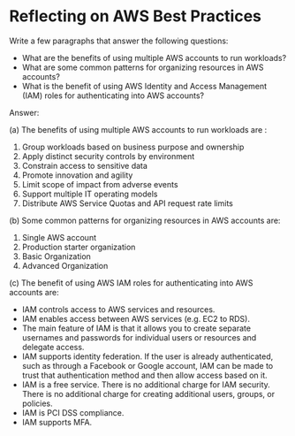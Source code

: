 # Reflecting on AWS Best Practices


Write a few paragraphs that answer the following questions:

* What are the benefits of using multiple AWS accounts to run workloads?
* What are some common patterns for organizing resources in AWS accounts?
* What is the benefit of using AWS Identity and Access Management (IAM) roles for authenticating into AWS accounts?

Answer:

(a) The benefits of using multiple AWS accounts to run workloads are :

1. Group workloads based on business purpose and ownership
2. Apply distinct security controls by environment
3. Constrain access to sensitive data
4. Promote innovation and agility
5. Limit scope of impact from adverse events
6. Support multiple IT operating models
7. Distribute AWS Service Quotas and API request rate limits

(b) Some common patterns for organizing resources in AWS accounts are:

1. Single AWS account
2. Production starter organization
3. Basic Organization
4. Advanced Organization

(c) The benefit of using AWS IAM roles for authenticating into AWS accounts are:

* IAM controls access to AWS services and resources.
* IAM enables access between AWS services (e.g. EC2 to RDS).
* The main feature of IAM is that it allows you to create separate usernames and passwords for individual users or resources and delegate access.
* IAM supports identity federation. If the user is already authenticated, such as through a Facebook or Google account, IAM can be made to trust that authentication method and then allow access based on it.
* IAM is a free service. There is no additional charge for IAM security. There is no additional charge for creating additional users, groups, or policies.
* IAM is PCI DSS compliance.
* IAM supports MFA.
